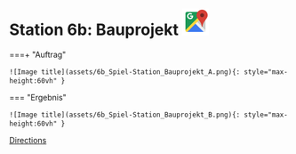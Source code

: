 
# Station 6b: Bauprojekt <a href="https://www.google.com/maps/dir/?api=1&travelmode=walking&destination=47.8009308,13.0204042"><img src="assets/google-maps.svg" width="48" height="48"></a>


===+ "Auftrag"

    ![Image title](assets/6b_Spiel-Station_Bauprojekt_A.png){: style="max-height:60vh" }


=== "Ergebnis"

    ![Image title](assets/6b_Spiel-Station_Bauprojekt_B.png){: style="max-height:60vh" }


[Directions](https://www.google.com/maps/dir/?api=1&travelmode=walking&destination=47.8009308,13.0204042)